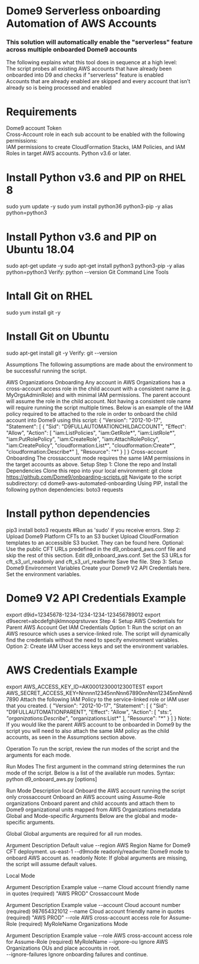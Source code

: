 # Dome9 Serverless onboarding Automation of AWS Accounts 
### This solution will automatically enable the "serverless" feature across multiple onboarded Dome9 accounts

The following explains what this tool does in sequence at a high level:  
The script probes all existing AWS accounts that have already been onboarded into D9 and checks if "serverless" feature is enabled   
Accounts that are already enabled are skipped and every account that isn't already so is being processed and enabled  

# Requirements  
Dome9 account Token  
Cross-Account role in each sub account to be enabled with the following permissions:  
    IAM permissions to create CloudFormation Stacks, IAM Policies, and IAM Roles in target AWS accounts.
Python v3.6 or later.

# Install Python v3.6 and PIP on RHEL 8 
 sudo yum update -y
 sudo yum install python36 python3-pip -y
 alias python=python3
 # Install Python v3.6 and PIP on Ubuntu 18.04
 sudo apt-get update -y
 sudo apt-get install python3 python3-pip -y
 alias python=python3
Verify: python --version
Git Command Line Tools
 # Intall Git on RHEL
 sudo yum install git -y
 # Install Git on Ubuntu
 sudo apt-get install git -y
Verify: git --version

Assumptions
The following assumptions are made about the environment to be successful running the script.

AWS Organizations Onboarding
Any account in AWS Organizations has a cross-account access role in the child account with a consistent name (e.g. MyOrgsAdminRole) and with minimal IAM permissions. The parent account will assume the role in the child account. Not having a consistent role name will require running the script multiple times. Below is an example of the IAM policy required to be attached to the role in order to onboard the child account into Dome9 using this script:
{
    "Version": "2012-10-17",
    "Statement": [
        {
            "Sid": "D9FULLAUTOMATIONCHILDACCOUNT",
            "Effect": "Allow",
            "Action": [
                "iam:ListPolicies",
                "iam:GetRole*",
                "iam:ListRole*",
                "iam:PutRolePolicy",
                "iam:CreateRole",
                "iam:AttachRolePolicy",
                "iam:CreatePolicy",
                "cloudformation:List*",
                "cloudformation:Create*",
                "cloudformation:Describe*"
            ],
            "Resource": "*"
        }
    ]
}
Cross-account Onboarding
The crossaccount mode requires the same IAM permissions in the target accounts as above.
Setup
Step 1: Clone the repo and Install Dependencies
Clone this repo into your local environment:
git clone https://github.com/Dome9/onboarding-scripts.git
Navigate to the script subdirectory:
cd dome9-aws-automated-onboarding
Using PIP, install the following python dependencies:
boto3
requests
# Install python dependencies
pip3 install boto3 requests #Run as 'sudo' if you receive errors.
Step 2: Upload Dome9 Platform CFTs to an S3 bucket
Upload CloudFormation templates to an accessible S3 bucket. They can be found here. Optional: Use the public CFT URLs predefined in the d9_onboard_aws.conf file and skip the rest of this section.
Edit d9_onboard_aws.conf.
Set the S3 URLs for cft_s3_url_readonly and cft_s3_url_readwrite
Save the file.
Step 3: Setup Dome9 Environment Variables
Create your Dome9 V2 API Credentials here.
Set the environment variables.
# Dome9 V2 API Credentials Example
export d9id=12345678-1234-1234-1234-123456789012
export d9secret=abcdefghijklmnopqrstuvwx
Step 4: Setup AWS Credentials for Parent AWS Account
Get IAM Credentials
Option 1: Run the script on an AWS resource which uses a service-linked role. The script will dynamically find the credentials without the need to specify environment variables.
Option 2: Create IAM User access keys and set the environment variables.
  # AWS Credentials Example
  export AWS_ACCESS_KEY_ID=AK00012300012300TEST
  export AWS_SECRET_ACCESS_KEY=Nnnnn12345nnNnn67890nnNnn12345nnNnn67890
Attach the following IAM Policy to the service-linked role or IAM user that you created.
{
    "Version": "2012-10-17",
    "Statement": [
        {
            "Sid": "D9FULLAUTOMATIONPARENT",
            "Effect": "Allow",
            "Action": [
                "sts:*",
                "organizations:Describe*",
                "organizations:List*"
            ],
            "Resource": "*"
        }
    ]
}
Note: If you would like the parent AWS account to be onboarded in Dome9 by the script you will need to also attach the same IAM policy as the child accounts, as seen in the Assumptions section above.

Operation
To run the script, review the run modes of the script and the arguments for each mode.

Run Modes
The first argument in the command string determines the run mode of the script. Below is a list of the available run modes. Syntax: python d9_onboard_aws.py <mode> [options]

Run Mode	Description
local	Onboard the AWS account running the script only
crossaccount	Onboard an AWS account using Assume-Role
organizations	Onboard parent and child accounts and attach them to Dome9 organizational units mapped from AWS Organizations metadata
Global and Mode-specific Arguments
Below are the global and mode-specific arguments.

Global Global arguments are required for all run modes.

Argument	Description	Default value
--region	AWS Region Name for Dome9 CFT deployment.	us-east-1
--d9mode	readonly/readwrite: Dome9 mode to onboard AWS account as.	readonly
Note: If global arguments are missing, the script will assume default values.

Local Mode

Argument	Description	Example value
--name	Cloud account friendly name in quotes (required)	"AWS PROD"
Crossaccount Mode

Argument	Description	Example value
--account	Cloud account number (required)	987654321012
--name	Cloud account friendly name in quotes (required)	"AWS PROD"
--role	AWS cross-account access role for Assume-Role (required)	MyRoleName
Organizations Mode

Argument	Description	Example value
--role	AWS cross-account access role for Assume-Role (required)	MyRoleName
--ignore-ou	Ignore AWS Organizations OUs and place accounts in root.	
--ignore-failures	Ignore onboarding failures and continue.
